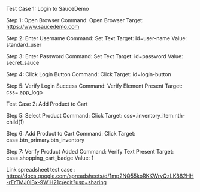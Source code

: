 Test Case 1: Login to SauceDemo

Step 1: Open Browser
Command: Open Browser
Target: https://www.saucedemo.com

Step 2: Enter Username
Command: Set Text
Target: id=user-name
Value: standard_user

Step 3: Enter Password
Command: Set Text
Target: id=password
Value: secret_sauce

Step 4: Click Login Button
Command: Click
Target: id=login-button

Step 5: Verify Login Success
Command: Verify Element Present
Target: css=.app_logo


Test Case 2: Add Product to Cart

Step 5: Select Product
Command: Click
Target: css=.inventory_item:nth-child(1)

Step 6: Add Product to Cart
Command: Click
Target: css=.btn_primary.btn_inventory

Step 7: Verify Product Added
Command: Verify Text Present
Target: css=.shopping_cart_badge
Value: 1

Link spreadsheet test case : https://docs.google.com/spreadsheets/d/1mp2NQ55koRKKWryQzLK882HH-rErTMJ0lBx-9WlH21c/edit?usp=sharing
